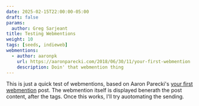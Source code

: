 ```yaml
---
date: 2025-02-15T22:00:00-05:00
draft: false
params:
  author: Greg Sarjeant
title: Testing Webmentions
weight: 10
tags: [seeds, indieweb]
webmentions:
  - author: aaronpk
    url: https://aaronparecki.com/2018/06/30/11/your-first-webmention
    description: Doin' that webmention thing
---
```


This is just a quick test of webmentions, based on Aaron Parecki's [your first webmention](https://aaronparecki.com/2018/06/30/11/your-first-webmention) post. The webmention itself is displayed benerath the post content, after the tags. Once this works, I'll try auotomating the sending.